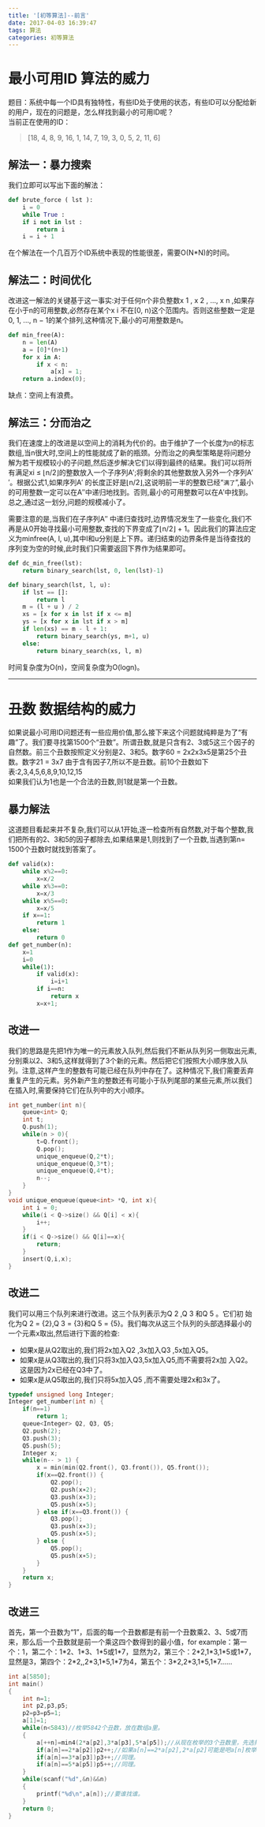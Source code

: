 ```yaml
---
title: '[初等算法]--前言'
date: 2017-04-03 16:39:47
tags: 算法
categories: 初等算法
---
```


# 最小可用ID 算法的威力
题目：系统中每一个ID具有独特性，有些ID处于使用的状态，有些ID可以分配给新的用户，现在的问题是，怎么样找到最小的可用ID呢？   
当前正在使用的ID： 

>[18, 4, 8, 9, 16, 1, 14, 7, 19, 3, 0, 5, 2, 11, 6]  

<!--more-->

## 解法一：暴力搜索
我们立即可以写出下面的解法：
```python
def brute_force ( lst ):
    i = 0
    while True :
    if i not in lst :
        return i
    i = i + 1
```
在个解法在一个几百万个ID系统中表现的性能很差，需要O(N*N)的时间。  

## 解法二：时间优化
改进这一解法的关键基于这一事实:对于任何n个非负整数x 1 , x 2 , ..., x n ,如果存在小于n的可用整数,必然存在某个x i 不在[0, n)这个范围内。否则这些整数一定是0, 1, ..., n − 1的某个排列,这种情况下,最小的可用整数是n。  
```python
def min_free(A):
    n = len(A)
    a = [0]*(n+1)
    for x in A:
        if x < n:
            a[x] = 1;
    return a.index(0);
```
缺点：空间上有浪费。

## 解法三：分而治之
我们在速度上的改进是以空间上的消耗为代价的。由于维护了一个长度为n的标志数组,当n很大时,空间上的性能就成了新的瓶颈。分而治之的典型策略是将问题分解为若干规模较小的子问题,然后逐步解决它们以得到最终的结果。我们可以将所有满足xi ≤ ⌊n/2⌋的整数放入一个子序列A′;将剩余的其他整数放入另外一个序列A′′。根据公式1,如果序列A′ 的长度正好是⌊n/2⌋,这说明前一半的整数已经“`满了`”,最小的可用整数一定可以在A′′中递归地找到。否则,最小的可用整数可以在A′中找到。总之,通过这一划分,问题的规模减小了。  

需要注意的是,当我们在子序列A′′ 中递归查找时,边界情况发生了一些变化,我们不再是从0开始寻找最小可用整数,查找的下界变成了⌊n/2⌋ + 1。因此我们的算法应定义为minfree(A, l, u),其中l和u分别是上下界。递归结束的边界条件是当待查找的序列变为空的时候,此时我们只需要返回下界作为结果即可。
```python
def dc_min_free(lst):
    return binary_search(lst, 0, len(lst)-1)

def binary_search(lst, l, u):
    if lst == []:
        return l
    m = (l + u ) / 2
    xs = [x for x in lst if x <= m]
    ys = [x for x in lst if x > m]
    if len(xs) == m - l + 1:
        return binary_search(ys, m+1, u)
    else:
        return binary_search(xs, l, m)
```
时间复杂度为O(n)，空间复杂度为O(logn)。

---
# 丑数 数据结构的威力
如果说最小可用ID问题还有一些应用价值,那么接下来这个问题就纯粹是为了“有趣”了。我们要寻找第1500个“丑数”。所谓丑数,就是只含有2、3或5这三个因子的自然数。前三个丑数按照定义分别是2、3和5。数字60 = 2x2x3x5是第25个丑数。数字21 = 3x7 由于含有因子7,所以不是丑数。前10个丑数如下表:2,3,4,5,6,8,9,10,12,15  
如果我们认为1也是一个合法的丑数,则1就是第一个丑数。  

## 暴力解法
这道题目看起来并不复杂,我们可以从1开始,逐一检查所有自然数,对于每个整数,我们把所有的2、3和5的因子都除去,如果结果是1,则找到了一个丑数,当遇到第n= 1500个丑数时就找到答案了。
```python
def valid(x):
    while x%2==0:
        x=x/2
    while x%3==0:
        x=x/3
    while x%5==0:
        x=x/5
    if x==1:
        return 1
    else:
        return 0
def get_number(n):
    x=1
    i=0
    while(1):
        if valid(x):
            i=i+1
        if i==n:
            return x
        x=x+1;
```

## 改进一
我们的思路是先把1作为唯一的元素放入队列,然后我们不断从队列另一侧取出元素,分别乘以2、3和5,这样就得到了3个新的元素。然后把它们按照大小顺序放入队列。注意,这样产生的整数有可能已经在队列中存在了。这种情况下,我们需要丢弃重复产生的元素。另外新产生的整数还有可能小于队列尾部的某些元素,所以我们在插入时,需要保持它们在队列中的大小顺序。
```c++
int get_number(int n){
    queue<int> Q;
    int t;
    Q.push(1);
    while(n > 0){
        t=Q.front();
        Q.pop();
        unique_enqueue(Q,2*t);
        unique_enqueue(Q,3*t);
        unique_enqueue(Q,4*t);
        n--;
    }
}
void unique_enqueue(queue<int> *Q, int x){
    int i = 0;
    while(i < Q->size() && Q[i] < x){
        i++;
    }
    if(i < Q->size() && Q[i]==x){
        return;
    }
    insert(Q,i,x);
}
```
## 改进二
我们可以用三个队列来进行改进。这三个队列表示为Q 2 ,Q 3 和Q 5 。它们初
始化为Q 2 = {2},Q 3 = {3}和Q 5 = {5}。我们每次从这三个队列的头部选择最小的一个元素x取出,然后进行下面的检查:

- 如果x是从Q2取出的,我们将2x加入Q2 ,3x加入Q3 ,5x加入Q5。
- 如果x是从Q3取出的,我们只将3x加入Q3,5x加入Q5,而不需要将2x加
入Q2。这是因为2x已经在Q3中了。
- 如果x是从Q5取出的,我们只将5x加入Q5 ,而不需要处理2x和3x了。

```c++
typedef unsigned long Integer;
Integer get_number(int n) {
    if(n==1)
        return 1;
    queue<Integer> Q2, Q3, Q5;
    Q2.push(2);
    Q3.push(3);
    Q5.push(5);
    Integer x;
    while(n-- > 1) {
        x = min(min(Q2.front(), Q3.front()), Q5.front());
        if(x==Q2.front()) {
            Q2.pop();
            Q2.push(x∗2);
            Q3.push(x∗3);
            Q5.push(x∗5);
        } else if(x==Q3.front()) {
            Q3.pop();
            Q3.push(x∗3);
            Q5.push(x∗5);
        } else {
            Q5.pop();
            Q5.push(x∗5);
        }
    }
    return x;
}
```

## 改进三
首先，第一个丑数为“1”，后面的每一个丑数都是有前一个丑数乘2、3、5或7而来，那么后一个丑数就是前一个乘这四个数得到的最小值，for example：第一个：1，第二个：1\*2、1\*3、1\*5或1\*7，显然为2，第三个：2\*2,1\*3,1\*5或1\*7，显然是3，第四个：2\*2,,2\*3,1\*5,1\*7为4，第五个：3\*2,2\*3,1\*5,1\*7……  

```c++
int a[5850];
int main()
{
    int n=1;
    int p2,p3,p5;
    p2=p3=p5=1;
    a[1]=1;
    while(n<5843)//枚举5842个丑数，放在数组a里。
    {
        a[++n]=min4(2*a[p2],3*a[p3],5*a[p5]);//从现在枚举的3个丑数里，先选择小的放在a里。
        if(a[n]==2*a[p2])p2++;//如果a[n]==2*a[p2],2*a[p2]可能是吧a[n]枚举出的数，这样p2++,也可能是重复的枚举，这样也是p2++,总之p2++。
        if(a[n]==3*a[p3])p3++;//同理。
        if(a[n]==5*a[p5])p5++;//同理。
    }
    while(scanf("%d",&n)&&n)
    {
        printf("%d\n",a[n]);//要谁找谁。
    }
    return 0;
}
```
